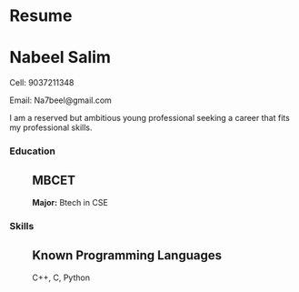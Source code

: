 # Resume
<div id="resume">
 
  <h1>Nabeel Salim</h1>
  <p>Cell: 9037211348

  <p>Email: Na7beel@gmail.com
  <p id="objective">I am a reserved but ambitious young professional seeking a career that fits my professional skills.
<dl>
<h3>Education</h3>
  <dd>
    <h2>MBCET</h2>
    <p><strong>Major:</strong> Btech in CSE<br/></p>
    </dd>
    
</dl>
<dl>
<h3>Skills</h3>
<dd>
<h2>Known Programming Languages</h2>
<p>C++, C, Python</p>
</dd>
</dl>
</div>
